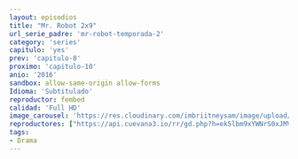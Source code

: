 ```yaml
---
layout: episodios
title: "Mr. Robot 2x9"
url_serie_padre: 'mr-robot-temporada-2'
category: 'series'
capitulo: 'yes'
prev: 'capitulo-8'
proximo: 'capitulo-10'
anio: '2016'
sandbox: allow-same-origin allow-forms
Idioma: 'Subtitulado'
reproductor: fembed
calidad: 'Full HD'
image_carousel: 'https://res.cloudinary.com/imbriitneysam/image/upload/v1546988732/robot2-poster-min.jpg'
reproductores: ["https://api.cuevana3.io/rr/gd.php?h=ek5lbm9xYWNrS0xJMVp5b21KREk0dFBLbjVkaHhkRGdrOG1jbnBpUnhhS1YyV0JqZUsrVXZNWGNyYWQva3RQaXpNMlVtS09rbzdYRHNYMmFlSmFTd015U3FadVkyUT09"]
tags:
- Drama
---
```












